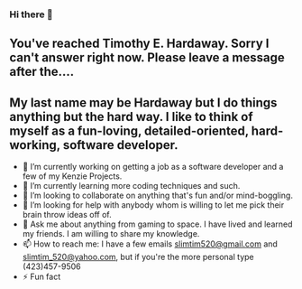 ### Hi there 👋
## You've reached Timothy E. Hardaway. Sorry I can't answer right now. Please leave a message after the....

## My last name may be Hardaway but I do things anything but the hard way. I like to think of myself as a fun-loving, detailed-oriented, hard-working, software developer.


- 🔭 I’m currently working on getting a job as a software developer and a few of my Kenzie Projects.
- 🌱 I’m currently learning more coding techniques and such.
- 👯 I’m looking to collaborate on anything that's fun and/or mind-boggling.
- 🤔 I’m looking for help with anybody whom is willing to let me pick their brain throw ideas off of.
- 💬 Ask me about anything from gaming to space. I have lived and learned my friends. I am willing to share my knowledge.
- 📫 How to reach me: I have a few emails slimtim520@gmail.com and slimtim_520@yahoo.com, but if you're the more personal type (423)457-9506
- ⚡ Fun fact
